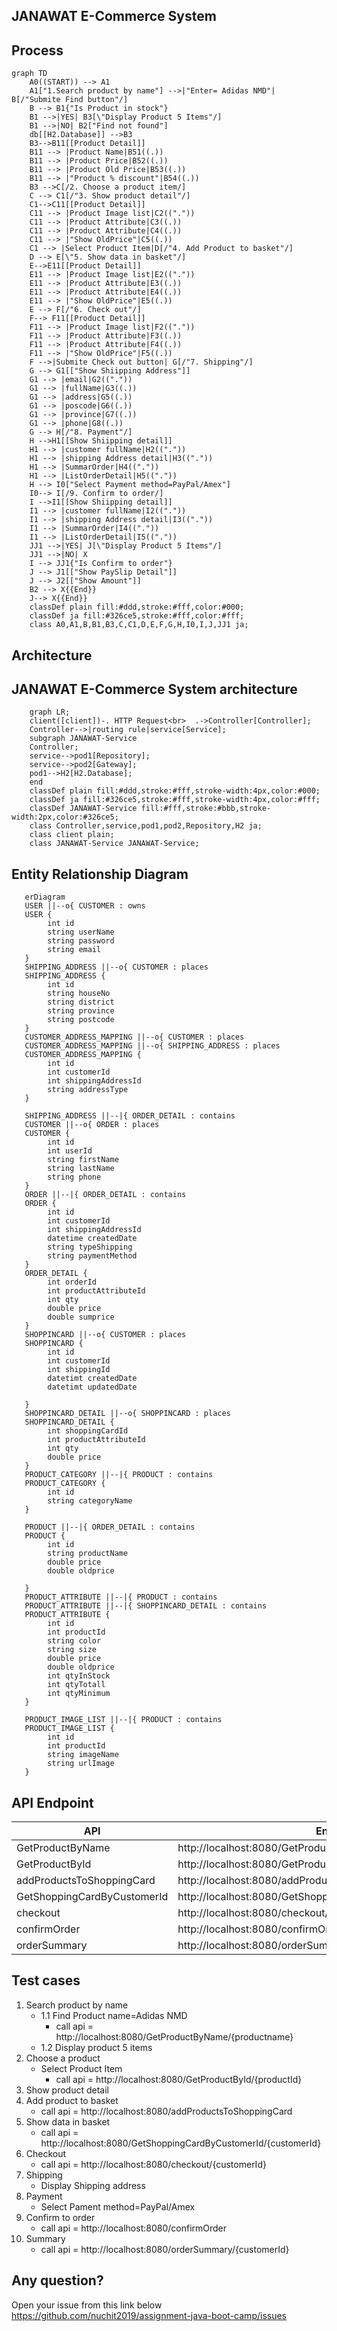 JANAWAT E-Commerce System
---
Process
---
```mermaid
graph TD
    A0((START)) --> A1
    A1["1.Search product by name"] -->|"Enter= Adidas NMD"| B[/"Submite Find button"/]
    B --> B1{"Is Product in stock"}    
    B1 -->|YES| B3[\"Display Product 5 Items"/]
    B1 -->|NO| B2["Find not found"]
    db[[H2.Database]] -->B3
    B3-->B11[[Product Detail]]
    B11 --> |Product Name|B51((.))
    B11 --> |Product Price|B52((.))
    B11 --> |Product Old Price|B53((.))
    B11 --> |"Product % discount"|B54((.))
    B3 -->C[/2. Choose a product item/]    
    C --> C1[/"3. Show product detail"/]
    C1-->C11[[Product Detail]]
    C11 --> |Product Image list|C2(("."))
    C11 --> |Product Attribute|C3((.))
    C11 --> |Product Attribute|C4((.))
    C11 --> |"Show OldPrice"|C5((.))
    C1 --> |Select Product Item|D[/"4. Add Product to basket"/]
    D --> E[\"5. Show data in basket"/]
    E-->E11[[Product Detail]]
    E11 --> |Product Image list|E2(("."))
    E11 --> |Product Attribute|E3((.))
    E11 --> |Product Attribute|E4((.))
    E11 --> |"Show OldPrice"|E5((.))
    E --> F[/"6. Check out"/] 
    F--> F11[[Product Detail]]
    F11 --> |Product Image list|F2(("."))
    F11 --> |Product Attribute|F3((.))
    F11 --> |Product Attribute|F4((.))
    F11 --> |"Show OldPrice"|F5((.))    
    F -->|Submite Check out button| G[/"7. Shipping"/] 
    G --> G1[["Show Shiipping Address"]]
    G1 --> |email|G2(("."))
    G1 --> |fullName|G3((.))
    G1 --> |address|G5((.))
    G1 --> |poscode|G6((.))
    G1 --> |province|G7((.))
    G1 --> |phone|G8((.))
    G --> H[/"8. Payment"/] 
    H -->H1[[Show Shiipping detail]] 
    H1 --> |customer fullName|H2(("."))
    H1 --> |shipping Address detail|H3((".")) 
    H1 --> |SummarOrder|H4((".")) 
    H1 --> |ListOrderDetail|H5((".")) 
    H --> I0["Select Payment method=PayPal/Amex"] 
    I0--> I[/9. Confirm to order/]
    I -->I1[[Show Shiipping detail]] 
    I1 --> |customer fullName|I2(("."))
    I1 --> |shipping Address detail|I3((".")) 
    I1 --> |SummarOrder|I4((".")) 
    I1 --> |ListOrderDetail|I5(("."))   
    JJ1 -->|YES| J[\"Display Product 5 Items"/]
    JJ1 -->|NO| X   
    I --> JJ1{"Is Confirm to order"}    
    J --> J1[["Show PaySlip Detail"]] 
    J --> J2[["Show Amount"]] 
    B2 --> X{{End}} 
    J--> X{{End}}    
    classDef plain fill:#ddd,stroke:#fff,color:#000;
    classDef ja fill:#326ce5,stroke:#fff,color:#fff;    
    class A0,A1,B,B1,B3,C,C1,D,E,F,G,H,I0,I,J,JJ1 ja;
```

Architecture
---
JANAWAT E-Commerce System architecture
---
```mermaid
    graph LR;
    client([client])-. HTTP Request<br>  .->Controller[Controller];
    Controller-->|routing rule|service[Service];
    subgraph JANAWAT-Service
    Controller;
    service-->pod1[Repository];
    service-->pod2[Gateway];
    pod1-->H2[H2.Database];
    end
    classDef plain fill:#ddd,stroke:#fff,stroke-width:4px,color:#000;
    classDef ja fill:#326ce5,stroke:#fff,stroke-width:4px,color:#fff;
    classDef JANAWAT-Service fill:#fff,stroke:#bbb,stroke-width:2px,color:#326ce5;
    class Controller,service,pod1,pod2,Repository,H2 ja;
    class client plain;
    class JANAWAT-Service JANAWAT-Service;
```
Entity Relationship Diagram
---
```mermaid
   erDiagram
   USER ||--o{ CUSTOMER : owns
   USER {        
        int id       
        string userName
        string password
        string email
   }   
   SHIPPING_ADDRESS ||--o{ CUSTOMER : places
   SHIPPING_ADDRESS {  
        int id      
        string houseNo       
        string district
        string province
        string postcode
   }
   CUSTOMER_ADDRESS_MAPPING ||--o{ CUSTOMER : places
   CUSTOMER_ADDRESS_MAPPING ||--o{ SHIPPING_ADDRESS : places
   CUSTOMER_ADDRESS_MAPPING {  
        int id      
        int customerId       
        int shippingAddressId
        string addressType
   }
   
   SHIPPING_ADDRESS ||--|{ ORDER_DETAIL : contains
   CUSTOMER ||--o{ ORDER : places
   CUSTOMER {
        int id 
        int userId
        string firstName
        string lastName
        string phone
   }
   ORDER ||--|{ ORDER_DETAIL : contains
   ORDER {
        int id
        int customerId
        int shippingAddressId
        datetime createdDate
        string typeShipping
        string paymentMethod        
   }
   ORDER_DETAIL {
        int orderId
        int productAttributeId
        int qty
        double price
        double sumprice
   }
   SHOPPINCARD ||--o{ CUSTOMER : places
   SHOPPINCARD {
        int id
        int customerId
        int shippingId
        datetimt createdDate
        datetimt updatedDate       
        
   }
   SHOPPINCARD_DETAIL ||--o{ SHOPPINCARD : places
   SHOPPINCARD_DETAIL {
        int shoppingCardId
        int productAttributeId
        int qty
        double price         
   }
   PRODUCT_CATEGORY ||--|{ PRODUCT : contains   
   PRODUCT_CATEGORY {
        int id
        string categoryName
   }
   
   PRODUCT ||--|{ ORDER_DETAIL : contains  
   PRODUCT {
        int id
        string productName
        double price
        double oldprice
             
   }
   PRODUCT_ATTRIBUTE ||--|{ PRODUCT : contains
   PRODUCT_ATTRIBUTE ||--|{ SHOPPINCARD_DETAIL : contains
   PRODUCT_ATTRIBUTE {
        int id
        int productId
        string color
        string size
        double price
        double oldprice
        int qtyInStock
        int qtyTotall
        int qtyMinimum  
   }
   
   PRODUCT_IMAGE_LIST ||--|{ PRODUCT : contains
   PRODUCT_IMAGE_LIST {
        int id
        int productId
        string imageName
        string urlImage
   }
```

**API Endpoint**
---
| API                         | Endpoint                                             | Method |
|-----------------------------|------------------------------------------------------|--------|
| GetProductByName            | http://localhost:8080/GetProductByName/{productName} | GET    |
| GetProductById              | http://localhost:8080/GetProductById/{productId}  | GET    |
| addProductsToShoppingCard   | http://localhost:8080/addProductsToShoppingCard      | POST   |
| GetShoppingCardByCustomerId | http://localhost:8080/GetShoppingCardByCustomerId/{customerId}     | GET    |
| checkout                    | http://localhost:8080/checkout/{customerId}          | GET    |
| confirmOrder                | http://localhost:8080/confirmOrder                   | POST   |
| orderSummary                | http://localhost:8080/orderSummary/{customerId}      | GET    |


**Test cases**
---
1. Search product by name
   - 1.1 Find Product name=Adidas NMD
     * call api = http://localhost:8080/GetProductByName/{productname}
   - 1.2 Display product 5 items
2. Choose a product
   - Select Product Item
      *  call api = http://localhost:8080/GetProductById/{productId}
3. Show product detail
4. Add product to basket
   - call api = http://localhost:8080/addProductsToShoppingCard
5. Show data in basket
   - call api = http://localhost:8080/GetShoppingCardByCustomerId/{customerId}
6. Checkout
   - call api = http://localhost:8080/checkout/{customerId}
7. Shipping
   - Display Shipping address
8. Payment
   - Select Pament method=PayPal/Amex
9. Confirm to order
   - call api = http://localhost:8080/confirmOrder
10. Summary 
    - call api = http://localhost:8080/orderSummary/{customerId}
    
Any question?
---
Open your issue from this link below
https://github.com/nuchit2019/assignment-java-boot-camp/issues
